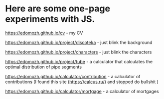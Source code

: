 # Here are some one-page experiments with JS.

https://edomozh.github.io/cv - my CV

https://edomozh.github.io/project/discoteka - just blink the background

https://edomozh.github.io/project/characters - just blink the characters

https://edomozh.github.io/project/tube - a calculator that calculates the optimal distribution of pipe segments

https://edomozh.github.io/calculator/contribution - a calculator of contributions (I found this site (https://calcus.ru/) and stopped do bullshit )

https://edomozh.github.io/calculator/mortgage -  a calculator of mortgages
